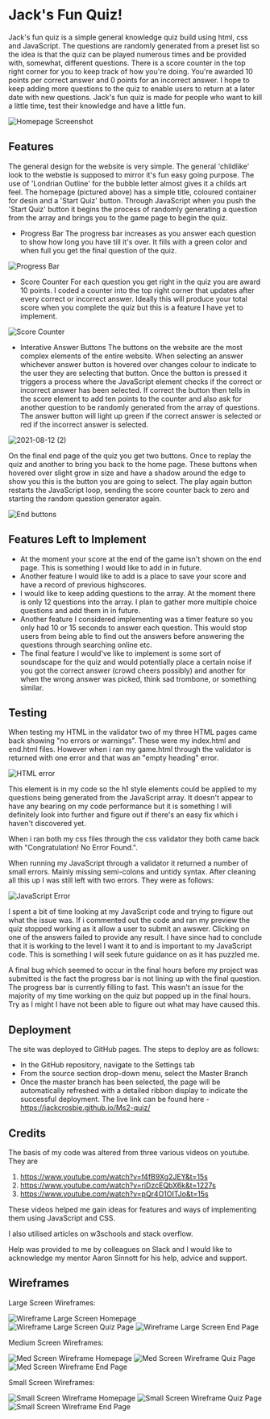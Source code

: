 # Jack's Fun Quiz!
Jack's fun quiz is a simple general knowledge quiz build using html, css and JavaScript.
The questions are randomly generated from a preset list so the idea is that the quiz can be played numerous times and be provided with, somewhat, different questions.
There is a score counter in the top right corner for you to keep track of how you're doing.
You're awarded 10 points per correct answer and 0 points for an incorrect answer.
I hope to keep adding more questions to the quiz to enable users to return at a later date with new questions.
Jack's fun quiz is made for people who want to kill a little time, test their knowledge and have a little fun.

![Homepage Screenshot](https://user-images.githubusercontent.com/82109134/129120039-06b7deff-d1f9-429d-9ea9-3a5f6d9105ab.png)

## Features
The general design for the website is very simple. The general 'childlike' look to the webstie is supposed to mirror it's fun easy going purpose. The use of 'Londrian Outline' for the bubble letter almost gives it a childs art feel.
The homepage (pictured above) has a simple title, coloured container for desin and a 'Start Quiz' button.
Through JavaScript when you push the 'Start Quiz' button it begins the process of randomly generating a question from the array and brings you to the game page to begin the quiz.
* Progress Bar
  The progress bar increases as you answer each question to show how long you have till it's over.
  It fills with a green color and when full you get the final question of the quiz.
 
 ![Progress Bar](https://user-images.githubusercontent.com/82109134/129120905-91fd4501-da80-45e6-9fbb-0e70298c0ad4.png)

 * Score Counter
   For each question you get right in the quiz you are award 10 points. I coded a counter into the top right corner that updates after every correct or incorrect answer.
   Ideally this will produce your total score when you complete the quiz but this is a feature I have yet to implement.

![Score Counter](https://user-images.githubusercontent.com/82109134/129121036-9d3fef5b-f2f8-430c-bb7b-5e4f6d19912e.png)

* Interative Answer Buttons
  The buttons on the website are the most complex elements of the entire website. When selecting an answer whichever answer button is hovered over changes colour to indicate to the user they are selecting that button. Once the button is pressed it triggers a process where the JavaScript element checks if the correct or incorrect answer has been selected. If correct the button then tells in the score element to add ten points to the counter and also ask for another question to be randomly generated from the array of questions. The answer button will light up green if the correct answer is selected or red if the incorrect answer is selected.
  
![2021-08-12 (2)](https://user-images.githubusercontent.com/82109134/129121416-7d858818-397c-42ea-8f49-cb0d6e0573fa.png)

On the final end page of the quiz you get two buttons. Once to replay the quiz and another to bring you back to the home page. These buttons when hovered over slight grow in size and have a shadow around the edge to show you this is the button you are going to select. The play again button restarts the JavaScript loop, sending the score counter back to zero and starting the random question generator again.

![End buttons](https://user-images.githubusercontent.com/82109134/129121811-514af42f-30d0-4f0b-87ca-79e81b030ce2.png)

## Features Left to Implement
* At the moment your score at the end of the game isn't shown on the end page. This is something I would like to add in in future.
* Another feature I would like to add is a place to save your score and have a record of previous highscores.
* I would like to keep adding questions to the array. At the moment there is only 12 questions into the array. I plan to gather more multiple choice questions and add them in in future.
* Another feature I considered implementing was a timer feature so you only had 10 or 15 seconds to answer each question. This would stop users from being able to find out the answers before answering the questions through searching online etc.
* The final feature I would've like to implement is some sort of soundscape for the quiz and would potentially place a certain noise if you got the correct answer (crowd cheers possibly) and another for when the wrong answer was picked, think sad trombone, or something similar.

## Testing

When testing my HTML in the validator two of my three HTML pages came back showing "no errors or warnings". These were my index.html and end.html files.
However when i ran my game.html through the validator is returned with one error and that was an "empty heading" error.

![HTML error](https://user-images.githubusercontent.com/82109134/129122583-1ae70ba2-d5aa-4314-9a5b-bc8ba763c323.png)

This element is in my code so the h1 style elements could be applied to my questions being generated from the JavaScript array.
It doesn't appear to have any bearing on my code performance but it is something I will definitely look into further and figure out if there's an easy fix which i haven't discovered yet.

When i ran both my css files through the css validator they both came back with "Congratulation! No Error Found.".

When running my JavaScript through a validator it returned a number of small errors. Mainly missing semi-colons and untidy syntax. After cleaning all this up I was still left with two errors. They were as follows:

![JavaScript Error](https://user-images.githubusercontent.com/82109134/129123773-9d5d3462-36a7-4ccb-af80-e5cbca4e6ee7.png)

I spent a bit of time looking at my JavaScript code and trying to figure out what the issue was.
If i commented out the code and ran my preview the quiz stopped working as it allow a user to submit an awswer. Clicking on one of the answers failed to provide any result.
I have since had to conclude that it is working to the level I want it to and is important to my JavaScript code.
This is something I will seek future guidance on as it has puzzled me.

A final bug which seemed to occur in the final hours before my project was submitted is the fact the progress bar is not lining up with the final question.
The progress bar is currently filling to fast. This wasn't an issue for the majority of my time working on the quiz but popped up in the final hours. Try as I might I have not been able to figure out what may have caused this.

## Deployment

The site was deployed to GitHub pages. The steps to deploy are as follows:
* In the GitHub repository, navigate to the Settings tab
* From the source section drop-down menu, select the Master Branch
* Once the master branch has been selected, the page will be automatically refreshed with a detailed ribbon display to indicate the successful deployment.
The live link can be found here - https://jackcrosbie.github.io/Ms2-quiz/

## Credits

The basis of my code was altered from three various videos on youtube. They are
1) https://www.youtube.com/watch?v=f4fB9Xg2JEY&t=15s
2) https://www.youtube.com/watch?v=riDzcEQbX6k&t=1227s
3) https://www.youtube.com/watch?v=pQr4O1OITJo&t=15s

These videos helped me gain ideas for features and ways of implementing them using JavaScript and CSS.

I also utilised articles on w3schools and stack overflow.

Help was provided to me by colleagues on Slack and I would like to acknowledge my mentor Aaron Sinnott for his help, advice and support.

## Wireframes

Large Screen Wireframes:

![Wireframe Large Screen Homepage](https://user-images.githubusercontent.com/82109134/129175217-5245f328-1ebf-4185-bb0e-f4e164291046.png)
![Wireframe Large Screen Quiz Page](https://user-images.githubusercontent.com/82109134/129175242-bab3bd0a-5865-4eb0-a1bf-30ae8bb64cae.png)
![Wireframe Large Screen End Page](https://user-images.githubusercontent.com/82109134/129175753-e36284bf-287e-4fac-9e33-f0769c3fad02.png)


Medium Screen Wireframes:

![Med Screen Wireframe Homepage](https://user-images.githubusercontent.com/82109134/129125467-d220890e-30a3-4faf-bf65-f6a0b1914e84.png)
![Med Screen Wireframe Quiz Page](https://user-images.githubusercontent.com/82109134/129125477-17546794-02ad-496a-9fcc-0436a97f249d.png)
![Med Screen Wireframe End Page](https://user-images.githubusercontent.com/82109134/129125479-ae883fc6-c4b4-4d27-b4dd-a386df97af45.png)

Small Screen Wireframes:

![Small Screen Wireframe Homepage](https://user-images.githubusercontent.com/82109134/129125831-45894097-fdb5-4c37-89fa-80fdf204ae34.png)
![Small Screen Wireframe Quiz Page](https://user-images.githubusercontent.com/82109134/129125834-440af99c-f84f-4c23-b1a3-d677bec9212f.png)
![Small Screen Wireframe End Page](https://user-images.githubusercontent.com/82109134/129125838-fde4afd8-06c0-45cb-9db1-4ea25e961e22.png)

